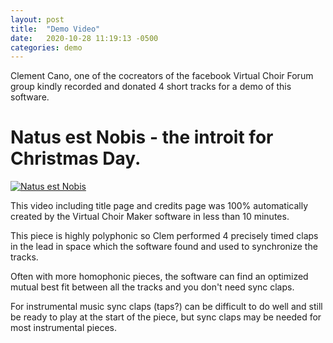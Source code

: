 ```yaml
---
layout: post
title:  "Demo Video"
date:   2020-10-28 11:19:13 -0500
categories: demo
---
```


Clement Cano, one of the cocreators of the facebook Virtual Choir
Forum group kindly recorded and donated 4 short tracks for a demo of
this software.

# Natus est Nobis - the introit for Christmas Day.

[![Natus est Nobis](http://img.youtube.com/vi/Z_pOPgHhDyI/0.jpg)](https://www.youtube.com/watch?v=Z_pOPgHhDyI "Natus est Nobis (demo of software)")

This video including title page and credits page was 100%
automatically created by the Virtual Choir Maker software in less than
10 minutes.

This piece is highly polyphonic so Clem performed 4 precisely timed
claps in the lead in space which the software found and used to
synchronize the tracks.

Often with more homophonic pieces, the software can find an optimized
mutual best fit between all the tracks and you don't need sync claps.

For instrumental music sync claps (taps?) can be difficult to do well
and still be ready to play at the start of the piece, but sync claps
may be needed for most instrumental pieces.
